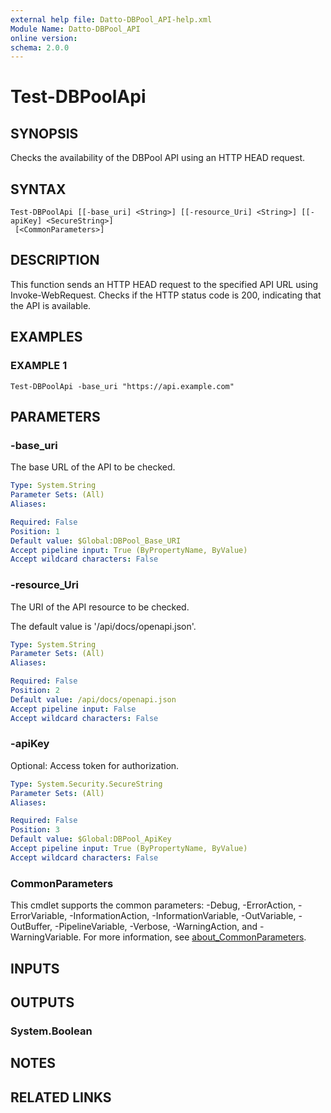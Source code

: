 ```yaml
---
external help file: Datto-DBPool_API-help.xml
Module Name: Datto-DBPool_API
online version:
schema: 2.0.0
---
```


# Test-DBPoolApi

## SYNOPSIS
Checks the availability of the DBPool API using an HTTP HEAD request.

## SYNTAX

```
Test-DBPoolApi [[-base_uri] <String>] [[-resource_Uri] <String>] [[-apiKey] <SecureString>]
 [<CommonParameters>]
```

## DESCRIPTION
This function sends an HTTP HEAD request to the specified API URL using Invoke-WebRequest.
Checks if the HTTP status code is 200, indicating that the API is available.

## EXAMPLES

### EXAMPLE 1
```
Test-DBPoolApi -base_uri "https://api.example.com"
```

## PARAMETERS

### -base_uri
The base URL of the API to be checked.

```yaml
Type: System.String
Parameter Sets: (All)
Aliases:

Required: False
Position: 1
Default value: $Global:DBPool_Base_URI
Accept pipeline input: True (ByPropertyName, ByValue)
Accept wildcard characters: False
```

### -resource_Uri
The URI of the API resource to be checked.

The default value is '/api/docs/openapi.json'.

```yaml
Type: System.String
Parameter Sets: (All)
Aliases:

Required: False
Position: 2
Default value: /api/docs/openapi.json
Accept pipeline input: False
Accept wildcard characters: False
```

### -apiKey
Optional: Access token for authorization.

```yaml
Type: System.Security.SecureString
Parameter Sets: (All)
Aliases:

Required: False
Position: 3
Default value: $Global:DBPool_ApiKey
Accept pipeline input: True (ByPropertyName, ByValue)
Accept wildcard characters: False
```

### CommonParameters
This cmdlet supports the common parameters: -Debug, -ErrorAction, -ErrorVariable, -InformationAction, -InformationVariable, -OutVariable, -OutBuffer, -PipelineVariable, -Verbose, -WarningAction, and -WarningVariable. For more information, see [about_CommonParameters](http://go.microsoft.com/fwlink/?LinkID=113216).

## INPUTS

## OUTPUTS

### System.Boolean
## NOTES

## RELATED LINKS
